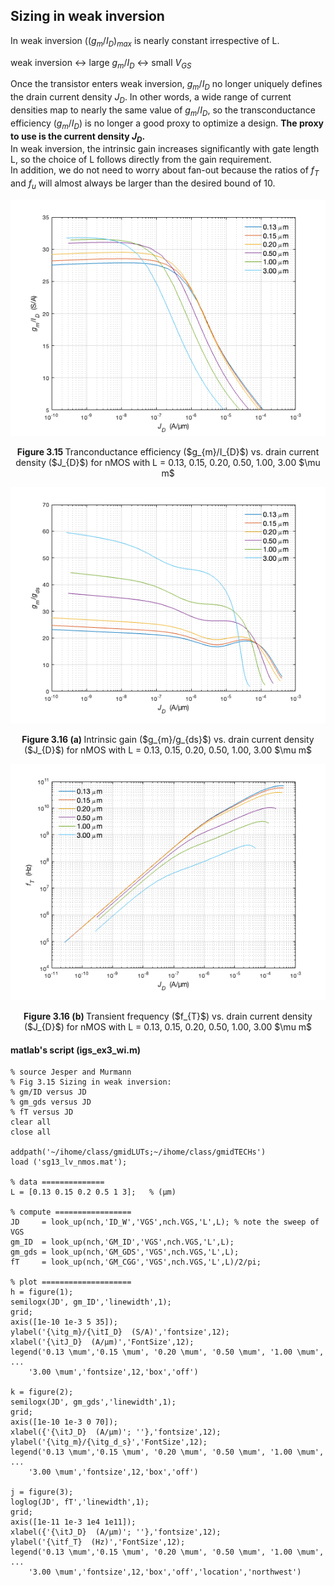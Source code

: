 ## Sizing in weak inversion

In weak inversion ($(g_{m}/I_{D})_{max}$ is nearly constant irrespective of L.

weak inversion $\leftrightarrow$ large $g_{m}/I_{D}$ $\leftrightarrow$ small $V_{GS}$

Once the transistor enters weak inversion, $g_{m}/I_{D}$ no longer uniquely defines the drain current density $J_D$. In other words, a wide range of current densities map to nearly the same value of $g_{m}/I_{D}$, so the transconductance efficiency ($g_{m}/I_{D}$) is no longer a good proxy to 
optimize a design. **The proxy to use is the current density $J_D$.** <br>
In weak inversion, the intrinsic gain increases significantly with gate length L, so the choice of L follows directly from the gain requirement.<br>
In addition, we do not need to worry about fan-out because the ratios of $f_T$ and $f_u$ will almost always be larger than the desired bound of 10.

<p align="center">
   <img src="./img/IGS_ex3_wi_a.png" width="600" >
</p>
<p align="center">
<b>Figure 3.15 </b> Tranconductance efficiency ($g_{m}/I_{D}$) vs. drain current density ($J_{D}$) for nMOS with L = 0.13, 0.15, 0.20, 0.50, 1.00, 3.00 $\mu m$ <br>

<p align="center">
   <img src="./img/IGS_ex3_wi_b.png" width="600" >
</p>
<p align="center">
<b>Figure 3.16 (a) </b> Intrinsic gain ($g_{m}/g_{ds}$) vs. drain current density ($J_{D}$) for nMOS with L = 0.13, 0.15, 0.20, 0.50, 1.00, 3.00 $\mu m$ <br>

<p align="center">
   <img src="./img/IGS_ex3_wi_c.png" width="600" >
</p>
<p align="center">
<b>Figure 3.16 (b) </b> Transient frequency ($f_{T}$) vs. drain current density ($J_{D}$) for nMOS with L = 0.13, 0.15, 0.20, 0.50, 1.00, 3.00 $\mu m$ <br>

#### matlab's script (igs_ex3_wi.m)

```
% source Jesper and Murmann
% Fig 3.15 Sizing in weak inversion: 
% gm/ID versus JD
% gm_gds versus JD
% fT versus JD
clear all
close all

addpath('~/ihome/class/gmidLUTs;~/ihome/class/gmidTECHs')
load ('sg13_lv_nmos.mat');

% data ==============
L = [0.13 0.15 0.2 0.5 1 3];   % (µm)

% compute =================
JD     = look_up(nch,'ID_W','VGS',nch.VGS,'L',L); % note the sweep of VGS
gm_ID  = look_up(nch,'GM_ID','VGS',nch.VGS,'L',L);
gm_gds = look_up(nch,'GM_GDS','VGS',nch.VGS,'L',L);
fT     = look_up(nch,'GM_CGG','VGS',nch.VGS,'L',L)/2/pi;

% plot ====================
h = figure(1);
semilogx(JD', gm_ID','linewidth',1); 
grid; 
axis([1e-10 1e-3 5 35]);
ylabel('{\itg_m}/{\itI_D}  (S/A)','fontsize',12);
xlabel('{\itJ_D}  (A/µm)','FontSize',12);
legend('0.13 \mum','0.15 \mum', '0.20 \mum', '0.50 \mum', '1.00 \mum', ...
    '3.00 \mum','fontsize',12,'box','off')

k = figure(2);
semilogx(JD', gm_gds','linewidth',1);  
grid; 
axis([1e-10 1e-3 0 70]);
xlabel({'{\itJ_D}  (A/µm)'; ''},'fontsize',12);
ylabel('{\itg_m}/{\itg_d_s}','FontSize',12);
legend('0.13 \mum','0.15 \mum', '0.20 \mum', '0.50 \mum', '1.00 \mum', ...
    '3.00 \mum','fontsize',12,'box','off')

j = figure(3);
loglog(JD', fT','linewidth',1);  
grid; 
axis([1e-11 1e-3 1e4 1e11]);
xlabel({'{\itJ_D}  (A/µm)'; ''},'fontsize',12);
ylabel('{\itf_T}  (Hz)','FontSize',12);
legend('0.13 \mum','0.15 \mum', '0.20 \mum', '0.50 \mum', '1.00 \mum', ...
    '3.00 \mum','fontsize',12,'box','off','location','northwest')
```
